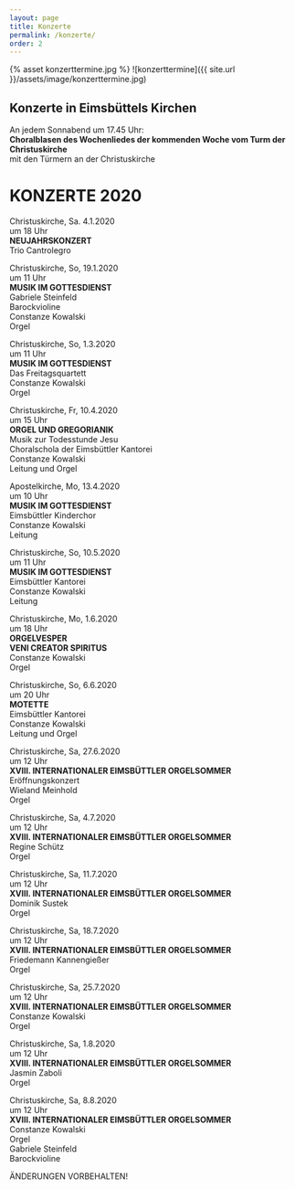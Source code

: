 ```yaml
---
layout: page
title: Konzerte
permalink: /konzerte/
order: 2
---
```


{% asset konzerttermine.jpg %}
![konzerttermine]({{ site.url }}/assets/image/konzerttermine.jpg)

## Konzerte in Eimsbüttels Kirchen

An jedem Sonnabend um 17.45 Uhr:  
**Choralblasen des Wochenliedes der kommenden Woche vom Turm der Christuskirche**  
mit den Türmern an der Christuskirche  

# KONZERTE 2020

Christuskirche, Sa. 4.1.2020  
um 18 Uhr  
**NEUJAHRSKONZERT**  
Trio Cantrolegro

Christuskirche, So, 19.1.2020  
um 11 Uhr  
**MUSIK IM GOTTESDIENST**  
Gabriele Steinfeld  
Barockvioline  
Constanze Kowalski  
Orgel 

Christuskirche, So, 1.3.2020  
um 11 Uhr  
**MUSIK IM GOTTESDIENST**  
Das Freitagsquartett  
Constanze Kowalski  
Orgel

Christuskirche, Fr, 10.4.2020  
um 15 Uhr  
**ORGEL UND GREGORIANIK**  
Musik zur Todesstunde Jesu  
Choralschola der Eimsbüttler Kantorei  
Constanze Kowalski  
Leitung und Orgel

Apostelkirche, Mo, 13.4.2020  
um 10 Uhr  
**MUSIK IM GOTTESDIENST**  
Eimsbüttler Kinderchor  
Constanze Kowalski  
Leitung

Christuskirche, So, 10.5.2020  
um 11 Uhr  
**MUSIK IM GOTTESDIENST**  
Eimsbüttler Kantorei  
Constanze Kowalski  
Leitung

Christuskirche, Mo, 1.6.2020  
um 18 Uhr  
**ORGELVESPER**  
**VENI CREATOR SPIRITUS**  
Constanze Kowalski  
Orgel

Christuskirche, So, 6.6.2020  
um 20 Uhr  
**MOTETTE**  
Eimsbüttler Kantorei  
Constanze Kowalski  
Leitung und Orgel

Christuskirche, Sa, 27.6.2020  
um 12 Uhr  
**XVIII. INTERNATIONALER EIMSBÜTTLER ORGELSOMMER**  
Eröffnungskonzert  
Wieland Meinhold  
Orgel

Christuskirche, Sa, 4.7.2020  
um 12 Uhr  
**XVIII. INTERNATIONALER EIMSBÜTTLER ORGELSOMMER**  
Regine Schütz  
Orgel

Christuskirche, Sa, 11.7.2020  
um 12 Uhr  
**XVIII. INTERNATIONALER EIMSBÜTTLER ORGELSOMMER**  
Dominik Sustek  
Orgel

Christuskirche, Sa, 18.7.2020  
um 12 Uhr  
**XVIII. INTERNATIONALER EIMSBÜTTLER ORGELSOMMER**  
Friedemann Kannengießer  
Orgel

Christuskirche, Sa, 25.7.2020  
um 12 Uhr  
**XVIII. INTERNATIONALER EIMSBÜTTLER ORGELSOMMER**  
Constanze Kowalski  
Orgel

Christuskirche, Sa, 1.8.2020  
um 12 Uhr  
**XVIII. INTERNATIONALER EIMSBÜTTLER ORGELSOMMER**  
Jasmin Zaboli  
Orgel

Christuskirche, Sa, 8.8.2020  
um 12 Uhr  
**XVIII. INTERNATIONALER EIMSBÜTTLER ORGELSOMMER**  
Constanze Kowalski  
Orgel  
Gabriele Steinfeld  
Barockvioline

ÄNDERUNGEN VORBEHALTEN!
